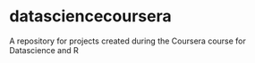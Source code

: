 # datasciencecoursera
A repository for projects created during the Coursera course for Datascience and R
